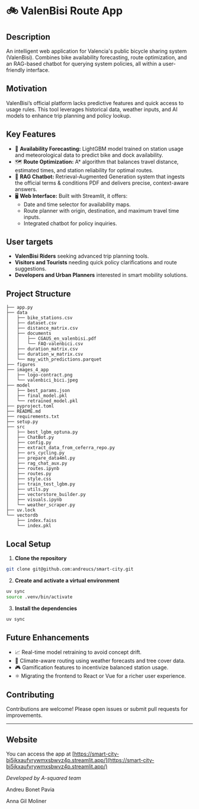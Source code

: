# 🚲 ValenBisi Route App

## Description

An intelligent web application for Valencia's public bicycle sharing system (ValenBisi). Combines bike availability forecasting, route optimization, and an RAG-based chatbot for querying system policies, all within a user-friendly interface.

## Motivation

ValenBisi’s official platform lacks predictive features and quick access to usage rules. This tool leverages historical data, weather inputs, and AI models to enhance trip planning and policy lookup.

## Key Features

- 🔮 **Availability Forecasting:** LightGBM model trained on station usage and meteorological data to predict bike and dock availability.
- 🗺️ **Route Optimization:** A\* algorithm that balances travel distance, estimated times, and station reliability for optimal routes.
- 🤖 **RAG Chatbot:** Retrieval-Augmented Generation system that ingests the official terms & conditions PDF and delivers precise, context-aware answers.
- 🖥️ **Web Interface:** Built with Streamlit, it offers:
  - Date and time selector for availability maps.
  - Route planner with origin, destination, and maximum travel time inputs.
  - Integrated chatbot for policy inquiries.

## User targets

- **ValenBisi Riders** seeking advanced trip planning tools.
- **Visitors and Tourists** needing quick policy clarifications and route suggestions.
- **Developers and Urban Planners** interested in smart mobility solutions.

## Project Structure

```text
├── app.py
├── data
│   ├── bike_stations.csv
│   ├── dataset.csv
│   ├── distance_matrix.csv
│   ├── documents
│   │   ├── CGAUS_en_valenbisi.pdf
│   │   └── FAQ-valenbici.csv
│   ├── duration_matrix.csv
│   ├── duration_w_matrix.csv
│   └── may_with_predictions.parquet
├── figures
├── images_4_app
│   ├── logo-contract.png
│   └── valenbici_bici.jpeg
├── model
│   ├── best_params.json
│   ├── final_model.pkl
│   └── retrained_model.pkl
├── pyproject.toml
├── README.md
├── requirements.txt
├── setup.py
├── src
│   ├── best_lgbm_optuna.py
│   ├── ChatBot.py
│   ├── config.py
│   ├── extract_data_from_ceferra_repo.py
│   ├── ors_cycling.py
│   ├── prepare_data4ml.py
│   ├── rag_chat_aux.py
│   ├── routes.ipynb
│   ├── routes.py
│   ├── style.css
│   ├── train_test_lgbm.py
│   ├── utils.py
│   ├── vectorstore_builder.py
│   ├── visuals.ipynb
│   └── weather_scraper.py
├── uv.lock
└── vectordb
    ├── index.faiss
    └── index.pkl
```

## Local Setup

1. **Clone the repository**
```bash
git clone git@github.com:andreucs/smart-city.git
```
2. **Create and activate a virtual environment**
```bash
uv sync
source .venv/bin/activate
```
3. **Install the dependencies**
```bash
uv sync
```

## Future Enhancements

- 📈 Real-time model retraining to avoid concept drift.
- 🌲 Climate-aware routing using weather forecasts and tree cover data.
- 🎮 Gamification features to incentivize balanced station usage.
- ⚛️ Migrating the frontend to React or Vue for a richer user experience.

## Contributing

Contributions are welcome! Please open issues or submit pull requests for improvements.

---

## Website
You can access the app at [https://smart-city-bj5jkxaufvrywmxsbwvz4p.streamlit.app/](https://smart-city-bj5jkxaufvrywmxsbwvz4p.streamlit.app/)

*Developed by A-squared team*

Andreu Bonet Pavia

Anna Gil Moliner

